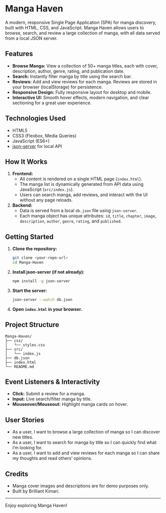 # Manga Haven

A modern, responsive Single Page Application (SPA) for manga discovery, built with HTML, CSS, and JavaScript. Manga Haven allows users to browse, search, and review a large collection of manga, with all data served from a local JSON server.

## Features

- **Browse Manga:** View a collection of 50+ manga titles, each with cover, description, author, genre, rating, and publication date.
- **Search:** Instantly filter manga by title using the search bar.
- **Reviews:** Add and view reviews for each manga. Reviews are stored in your browser (localStorage) for persistence.
- **Responsive Design:** Fully responsive layout for desktop and mobile.
- **Interactive UI:** Smooth hover effects, modern navigation, and clear sectioning for a great user experience.

## Technologies Used

- HTML5
- CSS3 (Flexbox, Media Queries)
- JavaScript (ES6+)
- [json-server](https://github.com/typicode/json-server) for local API

## How It Works

1. **Frontend:**
   - All content is rendered on a single HTML page (`index.html`).
   - The manga list is dynamically generated from API data using JavaScript (`src/index.js`).
   - Users can search manga, add reviews, and interact with the UI without any page reloads.
2. **Backend:**
   - Data is served from a local `db.json` file using `json-server`.
   - Each manga object has unique attributes: `id`, `title`, `chapter`, `image`, `description`, `author`, `genre`, `rating`, and `published`.

## Getting Started

1. **Clone the repository:**
   ```bash
   git clone <your-repo-url>
   cd Manga-Haven
   ```
2. **Install json-server (if not already):**
   ```bash
   npm install -g json-server
   ```
3. **Start the server:**
   ```bash
   json-server --watch db.json
   ```
4. **Open `index.html` in your browser.**

## Project Structure

```
Manga-Haven/
├── css/
│   └── styles.css
├── src/
│   └── index.js
├── db.json
├── index.html
└── README.md
```

## Event Listeners & Interactivity

- **Click:** Submit a review for a manga.
- **Input:** Live search/filter manga by title.
- **Mouseover/Mouseout:** Highlight manga cards on hover.

## User Stories

- As a user, I want to browse a large collection of manga so I can discover new titles.
- As a user, I want to search for manga by title so I can quickly find what I’m looking for.
- As a user, I want to add and view reviews for each manga so I can share my thoughts and read others’ opinions.

## Credits

- Manga cover images and descriptions are for demo purposes only.
- Built by Brilliant Kimari.

---

Enjoy exploring Manga Haven!
